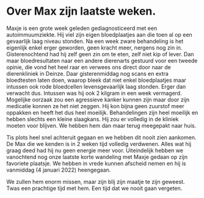 # Over Max zijn laatste weken.
Maxje is een grote week geleden gediagnosticeerd met een autoimmuumziekte. Hij viel zijn eigen bloedplaatjes aan die toen al op een gevaarlijk laag niveau stonden. Na een week zware behandeling is het eigenlijk enkel erger geworden, geen kracht meer, nergens nog zin in. Gisterenochtend had hij zelf geen zin om te eten, zelf niet kip of lever. Dan maar bloedresultaten naar een andere dierenarts gestuurd voor een tweede opinie, die vond het heel raar en verwees ons direct door naar de dierenkliniek in Deinze. Daar gisterenmiddag nog scans en extra bloedtesten laten doen, waarop bleek dat niet enkel bloedplaatjes maar intussen ook rode bloedcellen levensgevaarlijk laag stonden. Erger dan verwacht dus. Intussen was hij ook 2 kilgram in een week vermagerd. Mogelijke oorzaak zou een agressieve kanker kunnen zijn maar door zijn medicatie konnen ze het niet zeggen. Hij kon bijna geen zuurstof meer oppakken en heeft het dus heel moeilijk. Behandelingen zijn heel moeilijk en hebben slechts een kleine slaagkans. Hij zou er volledig in de kliniek moeten voor blijven. We hebben hem dan maar terug meegepakt naar huis.

Tis plots heel snel achteruit gegaan en we hebben dit nooit zien aankomen. De Max die we kenden is in 2 weken tijd volledig verdwenen. Alles wat hij graag deed had hij nu geen energie meer voor. Uiteindelijk hebben we vanochtend nog onze laatste korte wandeling met Maxje gedaan op zijn favoriete plaatsje. We hebben in vrede kunnen afscheid nemen en hij is vanmiddag (4 januari 2022) heengegaan. 

We zullen hem enorm missen, maar zijn blij zijn maatje te zijn geweest.
Twas een prachtige tijd met hem. Een tijd dat we nooit gaan vergeten.

